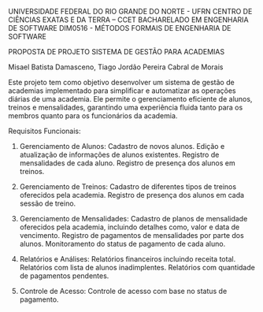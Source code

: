
UNIVERSIDADE FEDERAL DO RIO GRANDE DO NORTE - UFRN
CENTRO DE CIÊNCIAS EXATAS E DA TERRA – CCET
BACHARELADO EM ENGENHARIA DE SOFTWARE
DIM0516 - MÉTODOS FORMAIS DE ENGENHARIA DE SOFTWARE


PROPOSTA DE PROJETO
SISTEMA DE GESTÃO PARA ACADEMIAS


Misael Batista Damasceno,
Tiago Jordão Pereira Cabral de Morais


Este projeto tem como objetivo desenvolver um sistema de gestão de academias implementado para simplificar e automatizar as operações diárias de uma academia. Ele permite o gerenciamento eficiente de alunos, treinos e mensalidades, garantindo uma experiência fluida tanto para os membros quanto para os funcionários da academia.

Requisitos Funcionais:

1. Gerenciamento de Alunos:
Cadastro de novos alunos.
Edição e atualização de informações de alunos existentes.
Registro de mensalidades de cada aluno.
Registro de presença dos alunos em treinos.

2. Gerenciamento de Treinos:
Cadastro de diferentes tipos de treinos oferecidos pela academia.
Registro de presença dos alunos em cada sessão de treino.

3. Gerenciamento de Mensalidades:
Cadastro de planos de mensalidade oferecidos pela academia, incluindo detalhes como, valor e data de vencimento.
Registro de pagamentos de mensalidades por parte dos alunos.
Monitoramento do status de pagamento de cada aluno.


4. Relatórios e Análises:
Relatórios financeiros incluindo receita total.
Relatórios com lista de alunos inadimplentes.
Relatórios com quantidade de pagamentos pendentes.

5. Controle de Acesso:
Controle de acesso com base no status de pagamento.
